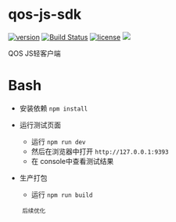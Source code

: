 # qos-js-sdk

[![version](https://img.shields.io/github/tag/QOSGroup/qos-js-sdk.svg)](https://github.com/QOSGroup/qos-js-sdk/releases/latest)
[![Build Status](https://travis-ci.org/QOSGroup/qos-js-sdk.svg?branch=master)](https://travis-ci.org/QOSGroup/qos-js-sdk)
[![license](https://img.shields.io/github/license/QOSGroup/qos-js-sdk.svg)](https://github.com/QOSGroup/qos-js-sdk/blob/master/LICENSE)
[![](https://tokei.rs/b1/github/QOSGroup/qos-js-sdk?category=lines)](https://github.com/QOSGroup/qos-js-sdk)

QOS JS轻客户端

# Bash
- 安装依赖 `npm install`
- 运行测试页面 
    - 运行 `npm run dev` 
    - 然后在浏览器中打开 `http://127.0.0.1:9393`
    - 在 console中查看测试结果

- 生产打包
    - 运行 `npm run build`
    
```
    后续优化
```

